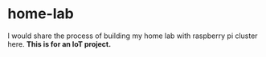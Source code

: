# home-lab
I would share the process of building my home lab with raspberry pi cluster here.
**This is for an IoT project.**
